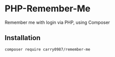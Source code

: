 # PHP-Remember-Me
Remember me with login via PHP, using Composer

## Installation
```bash
composer require carry0987/remember-me
```
